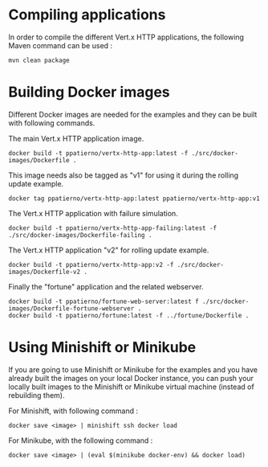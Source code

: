 # Compiling applications

In order to compile the different Vert.x HTTP applications, the following Maven command can be used :

    mvn clean package

# Building Docker images

Different Docker images are needed for the examples and they can be built with following commands.

The main Vert.x HTTP application image.

    docker build -t ppatierno/vertx-http-app:latest -f ./src/docker-images/Dockerfile .

This image needs also be tagged as "v1" for using it during the rolling update example.

    docker tag ppatierno/vertx-http-app:latest ppatierno/vertx-http-app:v1
    
The Vert.x HTTP application with failure simulation.

    docker build -t ppatierno/vertx-http-app-failing:latest -f ./src/docker-images/Dockerfile-failing .

The Vert.x HTTP application "v2" for rolling update example.

    docker build -t ppatierno/vertx-http-app:v2 -f ./src/docker-images/Dockerfile-v2 .

Finally the "fortune" application and the related webserver.

    docker build -t ppatierno/fortune-web-server:latest f ./src/docker-images/Dockerfile-fortune-webserver .
    docker build -t ppatierno/fortune:latest -f ../fortune/Dockerfile .

# Using Minishift or Minikube

If you are going to use Minishift or Minikube for the examples and you have already built the images on your local Docker instance, 
you can push your locally built images to the Minishift or Minikube virtual machine (instead of rebuilding them).
 
For Minishift, with following command :

    docker save <image> | minishift ssh docker load

For Minikube, with the following command :

    docker save <image> | (eval $(minikube docker-env) && docker load)